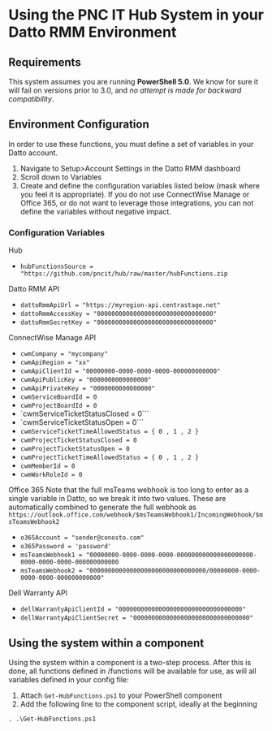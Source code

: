 # Using the PNC IT Hub System in your Datto RMM Environment
## Requirements
This system assumes you are running **PowerShell 5.0**. We know for sure it will fail on versions prior to 3.0, and *no attempt is made for backward compatibility*.

## Environment Configuration
In order to use these functions, you must define a set of variables in your Datto account. 

1. Navigate to Setup>Account Settings in the Datto RMM dashboard
2. Scroll down to Variables
3. Create and define the configuration variables listed below (mask where you feel it is appropriate). If you do not use ConnectWise Manage or Office 365, or do not want to leverage those integrations, you can not define the variables without negative impact.

### Configuration Variables
Hub
* `hubFunctionsSource = "https://github.com/pncit/hub/raw/master/hubFunctions.zip`

Datto RMM API
* `dattoRmmApiUrl = "https://myregion-api.centrastage.net"`
* `dattoRmmAccessKey = "00000000000000000000000000000000"`
* `dattoRmmSecretKey = "00000000000000000000000000000000"`

ConnectWise Manage API
* `cwmCompany = "mycompany"`
* `cwmApiRegion = "xx"`
* `cwmApiClientId = "00000000-0000-0000-0000-000000000000"`
* `cwmApiPublicKey = "0000000000000000"`
* `cwmApiPrivateKey = "0000000000000000"`
* `cwmServiceBoardId = 0`
* `cwmProjectBoardId = 0`
* `cwmServiceTicketStatusClosed = 0```
* `cwmServiceTicketStatusOpen = 0```
* `cwmServiceTicketTimeAllowedStatus = { 0 , 1 , 2 }`
* `cwmProjectTicketStatusClosed = 0`
* `cwmProjectTicketStatusOpen = 0`
* `cwmProjectTicketTimeAllowedStatus = { 0 , 1 , 2 }`
* `cwmMemberId = 0`
* `cwmWorkRoleId = 0`

Office 365
Note that the full msTeams webhook is too long to enter as a single variable in Datto, so we break it into two values. These are automatically combined to generate the full webhook as `https://outlook.office.com/webhook/$msTeamsWebhook1/IncomingWebhook/$msTeamsWebhook2`

* `o365Account = "sender@conosto.com"`
* `o365Password = 'password'`
* `msTeamsWebhook1 = "00000000-0000-0000-0000-000000000000000000000-0000-0000-0000-000000000000`
* `msTeamsWebhook2 = "00000000000000000000000000000000/00000000-0000-0000-0000-000000000000"`

Dell Warranty API
* `dellWarrantyApiClientId = "0000000000000000000000000000000000"`
* `dellWarrantyApiClientSecret = "00000000000000000000000000000000"`

## Using the system within a component
Using the system within a component is a two-step process. After this is done, all functions defined in /functions will be available for use, as will all variables defined in your config file:
1. Attach `Get-HubFunctions.ps1` to your PowerShell component
2. Add the following line to the component script, ideally at the beginning
```
. .\Get-HubFunctions.ps1
```